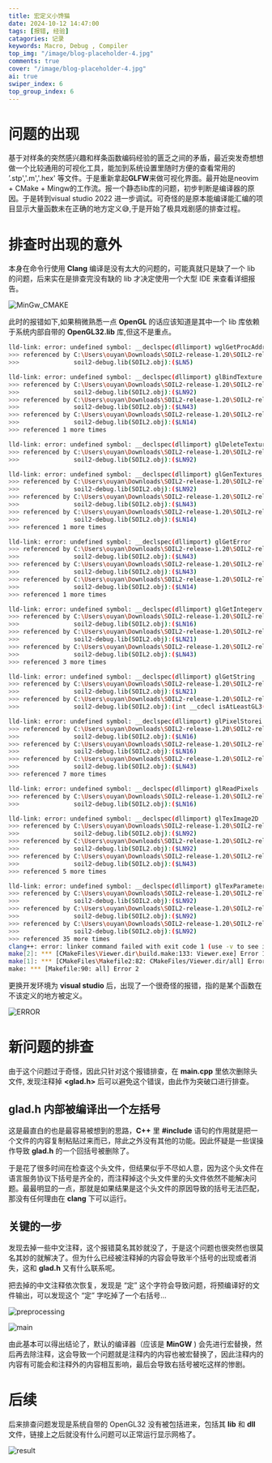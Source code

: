 ```yaml
---
title: 宏定义小馋猫
date: 2024-10-12 14:47:00
tags: [报错, 经验]
catagories: 记录
keywords: Macro, Debug , Compiler
top_img: "/image/blog-placeholder-4.jpg"
comments: true
cover: "/image/blog-placeholder-4.jpg"
ai: true
swiper_index: 6
top_group_index: 6
---
```


# 问题的出现

基于对样条的突然感兴趣和样条函数编码经验的匮乏之间的矛盾，最近突发奇想想做一个比较通用的可视化工具，能加到系统设置里随时方便的查看常用的 ’.stp','.m','.hex' 等文件。于是重新拿起**GLFW**来做可视化界面。最开始是neovim + CMake + Mingw的工作流。报一个静态lib库的问题，初步判断是编译器的原因。于是转到visual studio 2022 进一步调试。可奇怪的是原本能编译能汇编的项目显示大量函数未在正确的地方定义😅,于是开始了极具戏剧感的排查过程。

# 排查时出现的意外

本身在命令行使用 **Clang** 编译是没有太大的问题的，可能真就只是缺了一个 lib 的问题，后来实在是排查完没有缺的 lib 才决定使用一个大型 IDE 来查看详细报告。

![MinGw_CMAKE](/image/mh/MinGw_CMAKE.png)

此时的报错如下,如果稍微熟悉一点 **OpenGL** 的话应该知道是其中一个 lib 库依赖于系统内部自带的 **OpenGL32.lib** 库,但这不是重点。

```bash
lld-link: error: undefined symbol: __declspec(dllimport) wglGetProcAddress
>>> referenced by C:\Users\ouyan\Downloads\SOIL2-release-1.20\SOIL2-release-1.20\src\SOIL2\SOIL2.c:262
>>>               soil2-debug.lib(SOIL2.obj):($LN5)

lld-link: error: undefined symbol: __declspec(dllimport) glBindTexture
>>> referenced by C:\Users\ouyan\Downloads\SOIL2-release-1.20\SOIL2-release-1.20\src\SOIL2\SOIL2.c:2252
>>>               soil2-debug.lib(SOIL2.obj):($LN92)
>>> referenced by C:\Users\ouyan\Downloads\SOIL2-release-1.20\SOIL2-release-1.20\src\SOIL2\SOIL2.c:2599
>>>               soil2-debug.lib(SOIL2.obj):($LN43)
>>> referenced by C:\Users\ouyan\Downloads\SOIL2-release-1.20\SOIL2-release-1.20\src\SOIL2\SOIL2.c:2799
>>>               soil2-debug.lib(SOIL2.obj):($LN14)
>>> referenced 1 more times

lld-link: error: undefined symbol: __declspec(dllimport) glDeleteTextures
>>> referenced by C:\Users\ouyan\Downloads\SOIL2-release-1.20\SOIL2-release-1.20\src\SOIL2\SOIL2.c:2356
>>>               soil2-debug.lib(SOIL2.obj):($LN92)

lld-link: error: undefined symbol: __declspec(dllimport) glGenTextures
>>> referenced by C:\Users\ouyan\Downloads\SOIL2-release-1.20\SOIL2-release-1.20\src\SOIL2\SOIL2.c:2249
>>>               soil2-debug.lib(SOIL2.obj):($LN92)
>>> referenced by C:\Users\ouyan\Downloads\SOIL2-release-1.20\SOIL2-release-1.20\src\SOIL2\SOIL2.c:2596
>>>               soil2-debug.lib(SOIL2.obj):($LN43)
>>> referenced by C:\Users\ouyan\Downloads\SOIL2-release-1.20\SOIL2-release-1.20\src\SOIL2\SOIL2.c:2796
>>>               soil2-debug.lib(SOIL2.obj):($LN14)
>>> referenced 1 more times

lld-link: error: undefined symbol: __declspec(dllimport) glGetError
>>> referenced by C:\Users\ouyan\Downloads\SOIL2-release-1.20\SOIL2-release-1.20\src\SOIL2\SOIL2.c:2601
>>>               soil2-debug.lib(SOIL2.obj):($LN43)
>>> referenced by C:\Users\ouyan\Downloads\SOIL2-release-1.20\SOIL2-release-1.20\src\SOIL2\SOIL2.c:2655
>>>               soil2-debug.lib(SOIL2.obj):($LN43)
>>> referenced by C:\Users\ouyan\Downloads\SOIL2-release-1.20\SOIL2-release-1.20\src\SOIL2\SOIL2.c:2801
>>>               soil2-debug.lib(SOIL2.obj):($LN14)
>>> referenced 1 more times

lld-link: error: undefined symbol: __declspec(dllimport) glGetIntegerv
>>> referenced by C:\Users\ouyan\Downloads\SOIL2-release-1.20\SOIL2-release-1.20\src\SOIL2\SOIL2.c:1849
>>>               soil2-debug.lib(SOIL2.obj):($LN16)
>>> referenced by C:\Users\ouyan\Downloads\SOIL2-release-1.20\SOIL2-release-1.20\src\SOIL2\SOIL2.c:340
>>>               soil2-debug.lib(SOIL2.obj):($LN21)
>>> referenced by C:\Users\ouyan\Downloads\SOIL2-release-1.20\SOIL2-release-1.20\src\SOIL2\SOIL2.c:2606
>>>               soil2-debug.lib(SOIL2.obj):($LN43)
>>> referenced 3 more times

lld-link: error: undefined symbol: __declspec(dllimport) glGetString
>>> referenced by C:\Users\ouyan\Downloads\SOIL2-release-1.20\SOIL2-release-1.20\src\SOIL2\SOIL2.c:356
>>>               soil2-debug.lib(SOIL2.obj):($LN21)
>>> referenced by C:\Users\ouyan\Downloads\SOIL2-release-1.20\SOIL2-release-1.20\src\SOIL2\SOIL2.c:205
>>>               soil2-debug.lib(SOIL2.obj):(int __cdecl isAtLeastGL3(void))

lld-link: error: undefined symbol: __declspec(dllimport) glPixelStorei
>>> referenced by C:\Users\ouyan\Downloads\SOIL2-release-1.20\SOIL2-release-1.20\src\SOIL2\SOIL2.c:1852
>>>               soil2-debug.lib(SOIL2.obj):($LN16)
>>> referenced by C:\Users\ouyan\Downloads\SOIL2-release-1.20\SOIL2-release-1.20\src\SOIL2\SOIL2.c:1861
>>>               soil2-debug.lib(SOIL2.obj):($LN16)
>>> referenced by C:\Users\ouyan\Downloads\SOIL2-release-1.20\SOIL2-release-1.20\src\SOIL2\SOIL2.c:2609
>>>               soil2-debug.lib(SOIL2.obj):($LN43)
>>> referenced 7 more times

lld-link: error: undefined symbol: __declspec(dllimport) glReadPixels
>>> referenced by C:\Users\ouyan\Downloads\SOIL2-release-1.20\SOIL2-release-1.20\src\SOIL2\SOIL2.c:1857
>>>               soil2-debug.lib(SOIL2.obj):($LN16)

lld-link: error: undefined symbol: __declspec(dllimport) glTexImage2D
>>> referenced by C:\Users\ouyan\Downloads\SOIL2-release-1.20\SOIL2-release-1.20\src\SOIL2\SOIL2.c:2308
>>>               soil2-debug.lib(SOIL2.obj):($LN92)
>>> referenced by C:\Users\ouyan\Downloads\SOIL2-release-1.20\SOIL2-release-1.20\src\SOIL2\SOIL2.c:2337
>>>               soil2-debug.lib(SOIL2.obj):($LN92)
>>> referenced by C:\Users\ouyan\Downloads\SOIL2-release-1.20\SOIL2-release-1.20\src\SOIL2\SOIL2.c:2649
>>>               soil2-debug.lib(SOIL2.obj):($LN43)
>>> referenced 5 more times

lld-link: error: undefined symbol: __declspec(dllimport) glTexParameteri
>>> referenced by C:\Users\ouyan\Downloads\SOIL2-release-1.20\SOIL2-release-1.20\src\SOIL2\SOIL2.c:2369
>>>               soil2-debug.lib(SOIL2.obj):($LN92)
>>> referenced by C:\Users\ouyan\Downloads\SOIL2-release-1.20\SOIL2-release-1.20\src\SOIL2\SOIL2.c:2370
>>>               soil2-debug.lib(SOIL2.obj):($LN92)
>>> referenced by C:\Users\ouyan\Downloads\SOIL2-release-1.20\SOIL2-release-1.20\src\SOIL2\SOIL2.c:2374
>>>               soil2-debug.lib(SOIL2.obj):($LN92)
>>> referenced 35 more times
clang++: error: linker command failed with exit code 1 (use -v to see invocation)
make[2]: *** [CMakeFiles\Viewer.dir\build.make:133: Viewer.exe] Error 1
make[1]: *** [CMakeFiles\Makefile2:82: CMakeFiles/Viewer.dir/all] Error 2
make: *** [Makefile:90: all] Error 2
```

更换开发环境为 **visual studio** 后，出现了一个很奇怪的报错，指的是某个函数在不该定义的地方被定义。

![ERROR](/image/mh/Error.png)

# 新问题的排查

由于这个问题过于奇怪，因此只针对这个报错排查，在 **main.cpp** 里依次删除头文件, 发现注释掉 **<glad.h>** 后可以避免这个错误，由此作为突破口进行排查。

## glad.h 内部被编译出一个左括号

这是最直白的也是最容易被想到的思路，**C++** 里 **#include** 语句的作用就是把一个文件的内容复制粘贴过来而已，除此之外没有其他的功能。因此怀疑是一些误操作导致 **glad.h** 的一个回括号被删除了。

于是花了很多时间在检查这个头文件，但结果似乎不尽如人意，因为这个头文件在语言服务协议下括号是齐全的，而注释掉这个头文件里的头文件依然不能解决问题。最最明显的一点，那就是如果结果是这个头文件的原因导致的括号无法匹配，那没有任何理由在 **clang** 下可以运行。

## 关键的一步

发现去掉一些中文注释，这个报错莫名其妙就没了，于是这个问题也很突然也很莫名其妙的就解决了。但为什么已经被注释掉的内容会导致半个括号的出现或者消失，这和 **glad.h** 又有什么联系呢。

把去掉的中文注释依次恢复，发现是 “定” 这个字符会导致问题，将预编译好的文件输出，可以发现这个 “定” 字吃掉了一个右括号...

![preprocessing](/image/mh/preprocess.png)

![main](/image/mh/main.png)

由此基本可以得出结论了，默认的编译器（应该是 **MinGW** ) 会先进行宏替换，然后再去除注释，这会导致一个问题就是注释内的内容也被宏替换了，因此注释内的内容有可能会和注释外的内容相互影响，最后会导致右括号被吃这样的惨剧。

# 后续

后来排查问题发现是系统自带的 OpenGL32 没有被包括进来，包括其 **lib** 和 **dll** 文件，链接上之后就没有什么问题可以正常运行显示网格了。

![result](/image/mh/result.png)
